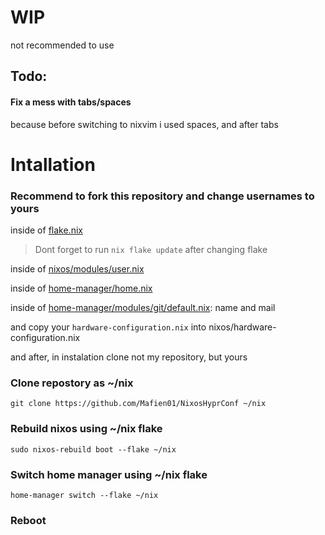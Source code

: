 # WIP
not recommended to use

## Todo:
#### Fix a mess with tabs/spaces
because before switching to nixvim i used spaces, and after tabs


# Intallation

### Recommend to fork this repository and change usernames to yours
inside of [flake.nix](https://github.com/Mafien01/NixosHyprConf/blob/main/flake.nix)
> Dont forget to run `nix flake update` after changing flake

inside of [nixos/modules/user.nix](https://github.com/Mafien01/NixosHyprConf/blob/main/nixos/modules/user.nix)

inside of [home-manager/home.nix](https://github.com/Mafien01/NixosHyprConf/blob/main/home-manager/home.nix)

inside of [home-manager/modules/git/default.nix](https://github.com/Mafien01/NixosHyprConf/blob/main/home-manager/modules/git/default.nix): name and mail

and copy your `hardware-configuration.nix` into nixos/hardware-configuration.nix

and after, in instalation clone not my repository, but yours


### Clone repostory as ~/nix
```
git clone https://github.com/Mafien01/NixosHyprConf ~/nix
```

### Rebuild nixos using ~/nix flake
```
sudo nixos-rebuild boot --flake ~/nix
```
### Switch home manager using ~/nix flake
```
home-manager switch --flake ~/nix
```

### Reboot




